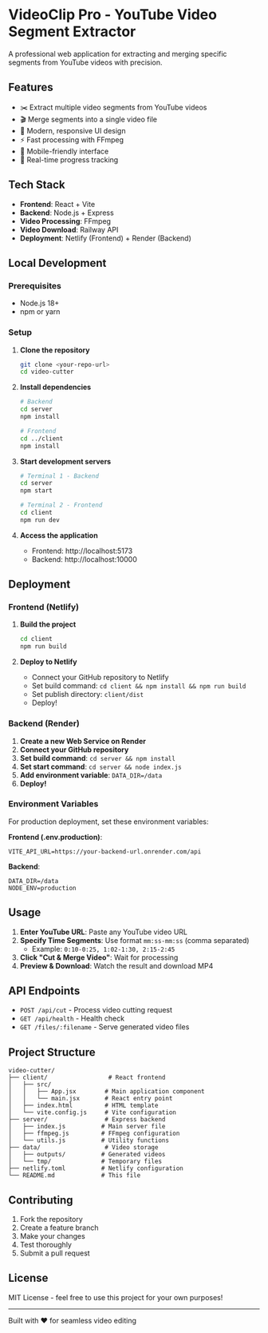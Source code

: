 # VideoClip Pro - YouTube Video Segment Extractor

A professional web application for extracting and merging specific segments from YouTube videos with precision.

## Features

- ✂️ Extract multiple video segments from YouTube videos
- 🎬 Merge segments into a single video file
- 🎨 Modern, responsive UI design
- ⚡ Fast processing with FFmpeg
- 📱 Mobile-friendly interface
- 🔄 Real-time progress tracking

## Tech Stack

- **Frontend**: React + Vite
- **Backend**: Node.js + Express
- **Video Processing**: FFmpeg
- **Video Download**: Railway API
- **Deployment**: Netlify (Frontend) + Render (Backend)

## Local Development

### Prerequisites
- Node.js 18+
- npm or yarn

### Setup

1. **Clone the repository**
   ```bash
   git clone <your-repo-url>
   cd video-cutter
   ```

2. **Install dependencies**
   ```bash
   # Backend
   cd server
   npm install
   
   # Frontend
   cd ../client
   npm install
   ```

3. **Start development servers**
   ```bash
   # Terminal 1 - Backend
   cd server
   npm start
   
   # Terminal 2 - Frontend
   cd client
   npm run dev
   ```

4. **Access the application**
   - Frontend: http://localhost:5173
   - Backend: http://localhost:10000

## Deployment

### Frontend (Netlify)

1. **Build the project**
   ```bash
   cd client
   npm run build
   ```

2. **Deploy to Netlify**
   - Connect your GitHub repository to Netlify
   - Set build command: `cd client && npm install && npm run build`
   - Set publish directory: `client/dist`
   - Deploy!

### Backend (Render)

1. **Create a new Web Service on Render**
2. **Connect your GitHub repository**
3. **Set build command**: `cd server && npm install`
4. **Set start command**: `cd server && node index.js`
5. **Add environment variable**: `DATA_DIR=/data`
6. **Deploy!**

### Environment Variables

For production deployment, set these environment variables:

**Frontend (.env.production)**:
```
VITE_API_URL=https://your-backend-url.onrender.com/api
```

**Backend**:
```
DATA_DIR=/data
NODE_ENV=production
```

## Usage

1. **Enter YouTube URL**: Paste any YouTube video URL
2. **Specify Time Segments**: Use format `mm:ss-mm:ss` (comma separated)
   - Example: `0:10-0:25, 1:02-1:30, 2:15-2:45`
3. **Click "Cut & Merge Video"**: Wait for processing
4. **Preview & Download**: Watch the result and download MP4

## API Endpoints

- `POST /api/cut` - Process video cutting request
- `GET /api/health` - Health check
- `GET /files/:filename` - Serve generated video files

## Project Structure

```
video-cutter/
├── client/                 # React frontend
│   ├── src/
│   │   ├── App.jsx        # Main application component
│   │   └── main.jsx       # React entry point
│   ├── index.html         # HTML template
│   └── vite.config.js     # Vite configuration
├── server/                # Express backend
│   ├── index.js          # Main server file
│   ├── ffmpeg.js         # FFmpeg configuration
│   └── utils.js          # Utility functions
├── data/                  # Video storage
│   ├── outputs/          # Generated videos
│   └── tmp/              # Temporary files
├── netlify.toml          # Netlify configuration
└── README.md             # This file
```

## Contributing

1. Fork the repository
2. Create a feature branch
3. Make your changes
4. Test thoroughly
5. Submit a pull request

## License

MIT License - feel free to use this project for your own purposes!

---

Built with ❤️ for seamless video editing
